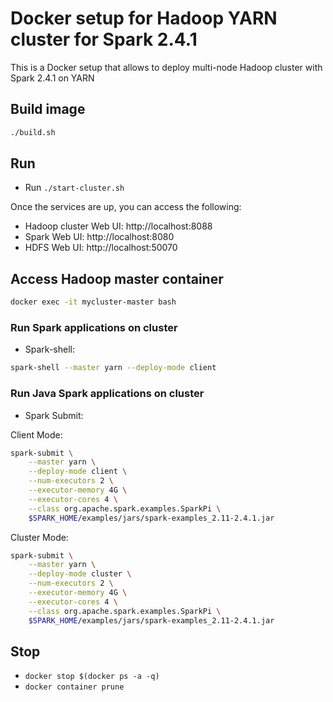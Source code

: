# Docker setup for Hadoop YARN cluster for Spark 2.4.1

This is a Docker setup that allows to deploy multi-node Hadoop cluster with Spark 2.4.1 on YARN

## Build image

```bash
./build.sh
```

## Run  
- Run `./start-cluster.sh`

Once the services are up, you can access the following:

- Hadoop cluster Web UI: http://localhost:8088
- Spark Web UI: http://localhost:8080
- HDFS Web UI: http://localhost:50070
  

## Access Hadoop master container 

```bash
docker exec -it mycluster-master bash
```

### Run Spark applications on cluster
- Spark-shell: 

```bash
spark-shell --master yarn --deploy-mode client
```

### Run Java Spark applications on cluster

- Spark Submit: 

Client Mode:

```bash
spark-submit \
    --master yarn \
    --deploy-mode client \
    --num-executors 2 \
    --executor-memory 4G \
    --executor-cores 4 \
    --class org.apache.spark.examples.SparkPi \
    $SPARK_HOME/examples/jars/spark-examples_2.11-2.4.1.jar
```

Cluster Mode:

```bash
spark-submit \
    --master yarn \
    --deploy-mode cluster \
    --num-executors 2 \
    --executor-memory 4G \
    --executor-cores 4 \
    --class org.apache.spark.examples.SparkPi \
    $SPARK_HOME/examples/jars/spark-examples_2.11-2.4.1.jar
```

## Stop 
- `docker stop $(docker ps -a -q)`
- `docker container prune`